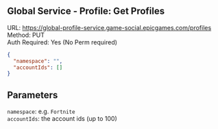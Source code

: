 ## Global Service - Profile: Get Profiles

URL: https://global-profile-service.game-social.epicgames.com/profiles \
Method: PUT \
Auth Required: Yes (No Perm required)

```json
{
  "namespace": "",
  "accountIds": []
}
```

## Parameters

`namespace`: e.g. `Fortnite` \
`accountIds`: the account ids (up to 100)

